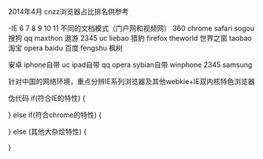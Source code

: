 2014年4月 cnzz浏览器占比排名供参考

-IE 6 7 8 9 10 11 不同的文档模式（门户网和视频网）
360
chrome
safari
sogou 搜狗
qq 
maxthon 遨游
2345 
uc 
liebao 猎豹
firefox 
theworld 世界之窗 
taobao 淘宝
opera
baidu 百度
fengshu 枫树

安卓
iphone自带
uc
ipad自带
qq
opera
sybian自带
winphone
2345
samsung

针对中国的网络环境，重点分辨IE系列浏览器及其他webkie+IE双内核特色浏览器

伪代码
if(符合IE的特性) {
	
} else if(符合chrome的特性) {
	
} else (其他大杂烩特性) {
	
}
